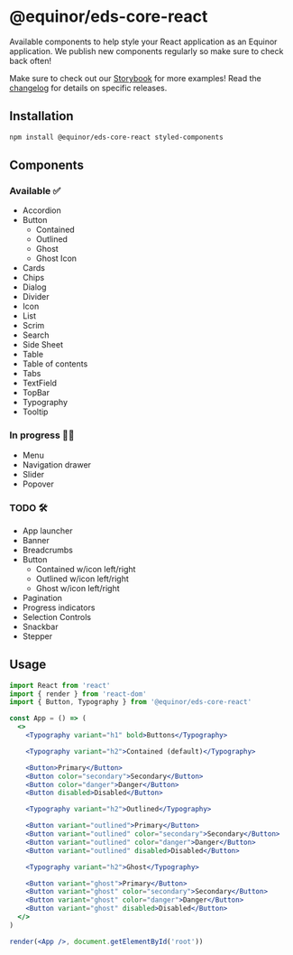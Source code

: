 # @equinor/eds-core-react

Available components to help style your React application as an Equinor application. We publish new components regularly so make sure to check back often!

Make sure to check out our [Storybook](https://eds-storybook-react.azurewebsites.net/) for more examples!
Read the [changelog](https://github.com/equinor/design-system/blob/develop/libraries/core-react/CHANGELOG.md) for details on specific releases.

## Installation

```sh
npm install @equinor/eds-core-react styled-components
```

## Components

### Available ✅

- Accordion
- Button
  - Contained
  - Outlined
  - Ghost
  - Ghost Icon
- Cards
- Chips
- Dialog
- Divider
- Icon
- List
- Scrim
- Search
- Side Sheet
- Table
- Table of contents
- Tabs
- TextField
- TopBar
- Typography
- Tooltip

### In progress 👷‍♀️

- Menu
- Navigation drawer
- Slider
- Popover

### TODO 🛠️

- App launcher
- Banner
- Breadcrumbs
- Button
  - Contained w/icon left/right
  - Outlined w/icon left/right
  - Ghost w/icon left/right
- Pagination
- Progress indicators
- Selection Controls
- Snackbar
- Stepper

## Usage

```jsx
import React from 'react'
import { render } from 'react-dom'
import { Button, Typography } from '@equinor/eds-core-react'

const App = () => (
  <>
    <Typography variant="h1" bold>Buttons</Typography>

    <Typography variant="h2">Contained (default)</Typography>

    <Button>Primary</Button>
    <Button color="secondary">Secondary</Button>
    <Button color="danger">Danger</Button>
    <Button disabled>Disabled</Button>

    <Typography variant="h2">Outlined</Typography>

    <Button variant="outlined">Primary</Button>
    <Button variant="outlined" color="secondary">Secondary</Button>
    <Button variant="outlined" color="danger">Danger</Button>
    <Button variant="outlined" disabled>Disabled</Button>

    <Typography variant="h2">Ghost</Typography>

    <Button variant="ghost">Primary</Button>
    <Button variant="ghost" color="secondary">Secondary</Button>
    <Button variant="ghost" color="danger">Danger</Button>
    <Button variant="ghost" disabled>Disabled</Button>
  </>
)

render(<App />, document.getElementById('root'))
```
